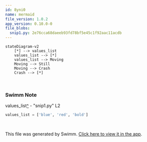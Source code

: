 ```yaml
---
id: 8yni0
name: mermaid
file_version: 1.0.2
app_version: 0.10.0-0
file_blobs:
  snip1.py: 2e76cca68daeeb93fd78bf5e45c1f92aac11acdb
---
```


<!--MERMAID {width:100}-->
```mermaid
stateDiagram-v2
    [*] --> values_list 
    values_list --> [*]
    values_list --> Moving
    Moving --> Still
    Moving --> Crash
    Crash --> [*]
```
<!--MCONTENT {content: stateDiagram-v2  
\[\*\] \-\-\> `values_list`[<sup id="veHAP">↓</sup>](#f-veHAP)  
`values_list`[<sup id="veHAP">↓</sup>](#f-veHAP) \-\-\> \[\*\]  
`values_list`[<sup id="veHAP">↓</sup>](#f-veHAP) \-\-\> Moving  
Moving \-\-\> Still  
Moving \-\-\> Crash  
Crash \-\-\> \[\*\]} --->

<br/>

<!-- THIS IS AN AUTOGENERATED SECTION. DO NOT EDIT THIS SECTION DIRECTLY -->
### Swimm Note

<span id="f-veHAP">values_list</span>[^](#veHAP) - "snip1.py" L2
```python
values_list = ['blue', 'red', 'bold']
```

<br/>

This file was generated by Swimm. [Click here to view it in the app](https://swimm-web-app.web.app/repos/Z2l0aHViJTNBJTNBdDElM0ElM0FlcmFuLXN3aW1t/docs/8yni0).